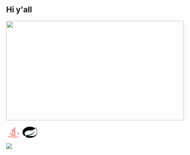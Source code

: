 ## Hi y'all 

<img src="https://giphy.com/embed/qb1eHxhUHLdsc" width="480" height="268" frameBorder="0" class="giphy-embed" allowFullScreen></img>

<div>
  <img align="center" alt="Macedo-Java-Icon" height="30" width="40" src="https://raw.githubusercontent.com/devicons/devicon/master/icons/java/java-plain.svg">
  <img align="center" alt="Macedo-Spring-Icon" height="30" width="40" src="https://raw.githubusercontent.com/devicons/devicon/master/icons/spring/spring-plain.svg">
</div>
 
  <a href="https://www.linkedin.com/in/macedooo/" target="_blank"><img src="https://img.shields.io/badge/-LinkedIn-%230077B5?style=for-the-badge&logo=linkedin&logoColor=white" target="_blank"></a> 
